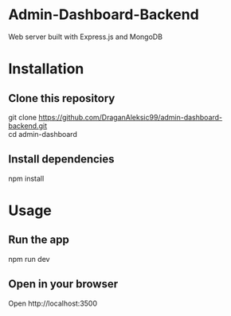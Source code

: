 # Admin-Dashboard-Backend

Web server built with Express.js and MongoDB

# Installation

## Clone this repository
git clone https://github.com/DraganAleksic99/admin-dashboard-backend.git  
cd admin-dashboard

## Install dependencies
npm install

# Usage

## Run the app
npm run dev

## Open in your browser
Open http://localhost:3500
